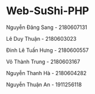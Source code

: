 # Web-SuShi-PHP

Nguyễn Đăng Sang - 2180607131

Lê Duy Thuận - 2180603023

Đinh Lê Tuấn Hưng - 2180600557

Võ Thành Trung - 2180603167

Nguyễn Thanh Hà - 2180604282

Nguyễn Thuận An - 1911256118

